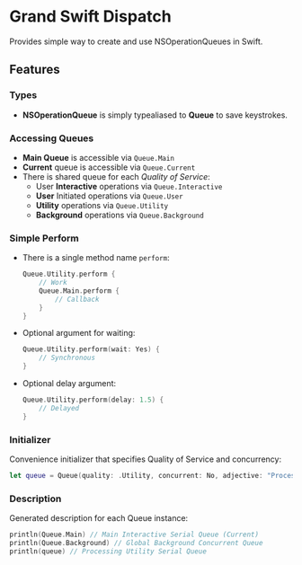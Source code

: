 Grand Swift Dispatch
==================


Provides simple way to create and use NSOperationQueues in Swift.

Features
--------

### Types
  - **NSOperationQueue** is simply typealiased to **Queue** to save keystrokes.

### Accessing Queues
  - **Main Queue** is accessible via `Queue.Main`
  - **Current** queue is accessible via `Queue.Current`
  - There is shared queue for each *Quality of Service*:
    - User **Interactive** operations via `Queue.Interactive`
    - **User** Initiated operations via `Queue.User`
    - **Utility** operations via `Queue.Utility`
    - **Background** operations via `Queue.Background`

### Simple Perform
  - There is a single method name `perform`:
  
    ```swift
    Queue.Utility.perform {
        // Work
        Queue.Main.perform {
            // Callback
        }
    }
    ```

  - Optional argument for waiting:
  
    ```swift
    Queue.Utility.perform(wait: Yes) {
        // Synchronous
    }
    ```

  - Optional delay argument:
  
    ```swift
    Queue.Utility.perform(delay: 1.5) {
        // Delayed
    }
    ```

### Initializer
Convenience initializer that specifies Quality of Service and concurrency:

```swift
let queue = Queue(quality: .Utility, concurrent: No, adjective: "Processing")
```

### Description
Generated description for each Queue instance:

```swift
println(Queue.Main) // Main Interactive Serial Queue (Current)
println(Queue.Background) // Global Background Concurrent Queue
println(queue) // Processing Utility Serial Queue
```

